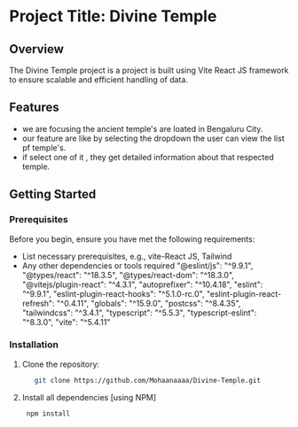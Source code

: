 # Project Title: Divine Temple

## Overview
The Divine Temple project is a  project is built using  Vite React JS framework  to ensure scalable and efficient handling of data.

## Features
- we are focusing the ancient temple's are loated in Bengaluru City. 
- our feature are like by selecting the dropdown the user can view the list pf temple's.
- if select one of it , they get detailed information about that respected temple. 

## Getting Started

### Prerequisites
Before you begin, ensure you have met the following requirements:
- List necessary prerequisites, e.g., vite-React JS, Tailwind
- Any other dependencies or tools required
    "@eslint/js": "^9.9.1",
    "@types/react": "^18.3.5",
    "@types/react-dom": "^18.3.0",
    "@vitejs/plugin-react": "^4.3.1",
    "autoprefixer": "^10.4.18",
    "eslint": "^9.9.1",
    "eslint-plugin-react-hooks": "^5.1.0-rc.0",
    "eslint-plugin-react-refresh": "^0.4.11",
    "globals": "^15.9.0",
    "postcss": "^8.4.35",
    "tailwindcss": "^3.4.1",
    "typescript": "^5.5.3",
    "typescript-eslint": "^8.3.0",
    "vite": "^5.4.11"
  
### Installation
1. Clone the repository:
   ```bash
      git clone https://github.com/Mohaanaaaa/Divine-Temple.git
2. Install all dependencies [using NPM]
   ```bash
    npm install 
